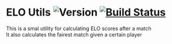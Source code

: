 # ELO Utils ![Version](https://img.shields.io/badge/v-1.0.6-blue.svg) [![Build Status](https://travis-ci.com/danybeam/ELO_Utils.svg?branch=master)](https://travis-ci.com/danybeam/ELO_Utils)
This is a smal utility for calculating ELO scores after a match  
It also calculates the fairest match given a certain player